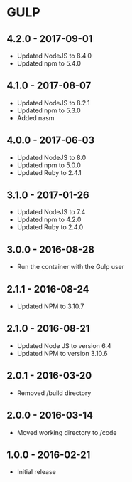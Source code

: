# GULP

## 4.2.0 - 2017-09-01

- Updated NodeJS to 8.4.0
- Updated npm to 5.4.0

## 4.1.0 - 2017-08-07

- Updated NodeJS to 8.2.1
- Updated npm to 5.3.0
- Added nasm

## 4.0.0 - 2017-06-03

- Updated NodeJS to 8.0
- Updated npm to 5.0.0
- Updated Ruby to 2.4.1

## 3.1.0 - 2017-01-26

- Updated NodeJS to 7.4
- Updated npm to 4.2.0
- Updated Ruby to 2.4.0

## 3.0.0 - 2016-08-28

- Run the container with the Gulp user

## 2.1.1 - 2016-08-24

- Updated NPM to 3.10.7

## 2.1.0 - 2016-08-21

- Updated Node JS to version 6.4
- Updated NPM to version 3.10.6

## 2.0.1 - 2016-03-20

- Removed /build directory

## 2.0.0 - 2016-03-14

- Moved working directory to /code

## 1.0.0 - 2016-02-21

- Initial release
